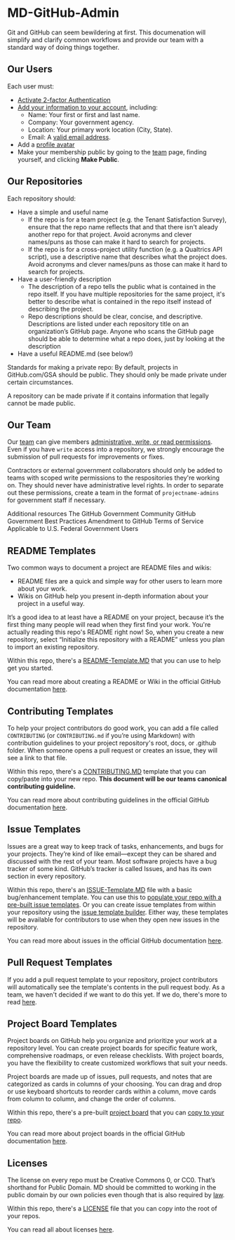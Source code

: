 # MD-GitHub-Admin
Git and GitHub can seem bewildering at first. This documenation will simplify and clarify common workflows and provide our team with a standard way of doing things together.

## Our Users
Each user must: 
 - [Activate 2-factor Authentication](https://blog.github.com/2013-09-03-two-factor-authentication/)
 - [Add your information to your account](https://github.com/settings/profile), including:
   - Name: Your first or first and last name.
   - Company: Your government agency.
   - Location: Your primary work location (City, State).
   - Email: A [valid email address](https://help.github.com/articles/verifying-your-email-address/).
 - Add a [profile avatar](https://help.github.com/articles/setting-your-profile-picture/)
 - Make your membership public by going to the [team](https://github.com/orgs/GSA/teams/ogp-evidence-and-analysis) page, finding yourself, and clicking **Make Public**.
 
## Our Repositories
Each repository should:
 - Have a simple and useful name 
    - If the repo is for a team project (e.g. the Tenant Satisfaction Survey), ensure that the repo name reflects that and that there isn't aleady another repo for that project. Avoid acronyms and clever names/puns as those can make it hard to search for projects.
    - If the repo is for a cross-project utility function (e.g. a Qualtrics API script), use a descriptive name that describes what the project does. Avoid acronyms and clever names/puns as those can make it hard to search for projects.
 - Have a user-friendly description
    - The description of a repo tells the public what is contained in the repo itself. If you have multiple repositories for the same project, it's better to describe what is contained in the repo itself instead of describing the project.
    - Repo descriptions should be clear, concise, and descriptive. Descriptions are listed under each repository title on an organization’s GitHub page. Anyone who scans the GitHub page should be able to determine what a repo does, just by looking at the description
 - Have a useful README.md (see below!)

Standards for making a private repo:
By default, projects in GitHub.com/GSA should be public. They should only be made private under certain circumstances.

A repository can be made private if it contains information that legally cannot be made public.

## Our Team
Our [team](https://github.com/orgs/GSA/teams/ogp-evidence-and-analysis) can give members [administrative, write, or read permissions](https://help.github.com/articles/managing-access-to-your-organization-s-repositories/). Even if you have `write` access into a repository, we strongly encourage the submission of pull requests for improvements or fixes.

Contractors or external government collaborators should only be added to teams with scoped write permissions to the respositories they're working on. They should never have administrative level rights. In order to separate out these permissions, create a team in the format of `projectname-admins` for government staff if necessary.

Additional resources
The GitHub Government Community
GitHub Government Best Practices
Amendment to GitHub Terms of Service Applicable to U.S. Federal Government Users

## README Templates
Two common ways to document a project are README files and wikis:
 - README files are a quick and simple way for other users to learn more about your work.
 - Wikis on GitHub help you present in-depth information about your project in a useful way.

It’s a good idea to at least have a README on your project, because it’s the first thing many people will read when they first find your work. You're actually reading this repo's README right now! So, when you create a new repository, select “Initialize this repository with a README” unless you plan to import an existing repository.

Within this repo, there's a [README-Template.MD](https://github.com/GSA/MD-GitHub-Admin/blob/master/README-Template.md) that you can use to help get you started.

You can read more about creating a README or Wiki in the official GitHub documentation [here](https://guides.github.com/features/wikis/).

## Contributing Templates
To help your project contributors do good work, you can add a file called `CONTRIBUTING` (or `CONTRIBUTING.md` if you’re using Markdown) with contribution guidelines to your project repository's root, docs, or .github folder. When someone opens a pull request or creates an issue, they will see a link to that file.

Within this repo, there's a [CONTRIBUTING.MD](https://github.com/GSA/MD-GitHub-Admin/blob/master/CONTRIBUTING.MD) template that you can copy/paste into your new repo. **This document will be our teams canonical contributing guideline.**

You can read more about contributing guidelines in the official GitHub documentation [here](https://help.github.com/articles/setting-guidelines-for-repository-contributors/).

## Issue Templates
Issues are a great way to keep track of tasks, enhancements, and bugs for your projects. They’re kind of like email—except they can be shared and discussed with the rest of your team. Most software projects have a bug tracker of some kind. GitHub’s tracker is called Issues, and has its own section in every repository.

Within this repo, there's an [ISSUE-Template.MD](https://github.com/GSA/MD-GitHub-Admin/blob/master/ISSUE-Template.md) file with a basic bug/enhancement template. You can use this to [populate your repo with a pre-built issue templates](https://help.github.com/articles/creating-issue-templates-for-your-repository/). Or you can create issue templates from within your repository using the [issue template builder](https://help.github.com/articles/about-issue-and-pull-request-templates/). Either way, these templates will be available for contributors to use when they open new issues in the repository.

You can read more about issues in the official GitHub documentation [here](https://guides.github.com/features/issues/).

## Pull Request Templates
If you add a pull request template to your repository, project contributors will automatically see the template's contents in the pull request body. As a team, we haven't decided if we want to do this yet. If we do, there's more to read [here](https://help.github.com/articles/creating-a-pull-request-template-for-your-repository/).

## Project Board Templates
Project boards on GitHub help you organize and prioritize your work at a repository level. You can create project boards for specific feature work, comprehensive roadmaps, or even release checklists. With project boards, you have the flexibility to create customized workflows that suit your needs.

Project boards are made up of issues, pull requests, and notes that are categorized as cards in columns of your choosing. You can drag and drop or use keyboard shortcuts to reorder cards within a column, move cards from column to column, and change the order of columns.

Within this repo, there's a pre-built [project board](https://github.com/GSA/MD-GitHub-Admin/projects) that you can [copy to your repo](https://blog.github.com/2018-05-01-creating-new-boards-with-project-templates/).

You can read more about project boards in the official GitHub documentation [here](https://help.github.com/articles/about-project-boards/).

## Licenses
The license on every repo must be Creative Commons 0, or CC0. That’s shorthand for Public Domain. MD should be committed to working in the public domain by our own policies even though that is also required by [law](https://www.usa.gov/government-works). 

Within this repo, there's a [LICENSE](https://github.com/GSA/MD-GitHub-Admin/blob/master/LICENSE) file that you can copy into the root of your repos.

You can read all about licenses [here](https://help.github.com/articles/licensing-a-repository/).
